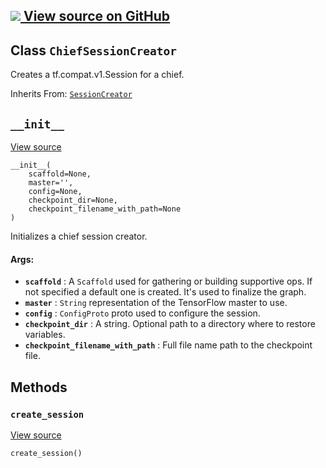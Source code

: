 [ ![](https://tensorflow.google.cn/images/GitHub-Mark-32px.png) View source on
GitHub
](https://github.com/tensorflow/tensorflow/blob/r2.0/tensorflow/python/training/monitored_session.py#L599-L647)  
---  
  
## Class `ChiefSessionCreator`

Creates a tf.compat.v1.Session for a chief.

Inherits From:
[`SessionCreator`](https://tensorflow.google.cn/api_docs/python/tf/compat/v1/train/SessionCreator)

## `__init__`

[View
source](https://github.com/tensorflow/tensorflow/blob/r2.0/tensorflow/python/training/monitored_session.py#L602-L624)

    
    
    __init__(
        scaffold=None,
        master='',
        config=None,
        checkpoint_dir=None,
        checkpoint_filename_with_path=None
    )
    

Initializes a chief session creator.

#### Args:

  * **`scaffold`** : A `Scaffold` used for gathering or building supportive ops. If not specified a default one is created. It's used to finalize the graph.
  * **`master`** : `String` representation of the TensorFlow master to use.
  * **`config`** : `ConfigProto` proto used to configure the session.
  * **`checkpoint_dir`** : A string. Optional path to a directory where to restore variables.
  * **`checkpoint_filename_with_path`** : Full file name path to the checkpoint file.

## Methods

### `create_session`

[View
source](https://github.com/tensorflow/tensorflow/blob/r2.0/tensorflow/python/training/monitored_session.py#L637-L647)

    
    
    create_session()
    

